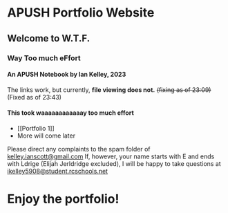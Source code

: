 # APUSH Portfolio Website
## Welcome to W.T.F.
### Way Too much eFfort

#### An APUSH Notebook by Ian Kelley, 2023

The links work, but currently, **file viewing does not.** ~~(fixing as of 23:09)~~ (Fixed as of 23:43)

#### This took waaaaaaaaaaaay too much effort

- [[Portfolio 1]]
- More will come later

Please direct any complaints to the spam folder of kelley.ianscott@gmail.com
If, however, your name starts with E and ends with Ldrige (Elijah Jerldridge excluded), I will be happy to take questions at ikelley5908@student.rcschools.net

# Enjoy the portfolio!